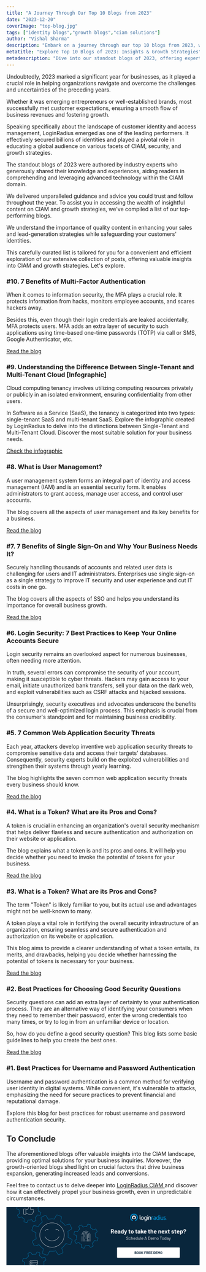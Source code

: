 ```yaml
---
title: "A Journey Through Our Top 10 Blogs from 2023"
date: "2023-12-20"
coverImage: "top-blog.jpg"
tags: ["identity blogs","growth blogs","ciam solutions"]
author: "Vishal Sharma"
description: "Embark on a journey through our top 10 blogs from 2023, where we unravel the complexities of CIAM, explore security measures, and delve into growth strategies. Learn about the importance of multi-factor authentication, cloud tenancy nuances, and user management. These blogs provide indispensable insights to secure your business and drive substantial growth."
metatitle: "Explore Top 10 Blogs of 2023: Insights & Growth Strategies"
metadescription: "Dive into our standout blogs of 2023, offering expert insights on Customer Identity and Access Management, security best practices, and growth strategies."
---
```

Undoubtedly, 2023 marked a significant year for businesses, as it played a crucial role in helping organizations navigate and overcome the challenges and uncertainties of the preceding years.

Whether it was emerging entrepreneurs or well-established brands, most successfully met customer expectations, ensuring a smooth flow of business revenues and fostering growth.

Speaking specifically about the landscape of customer identity and access management, LoginRadius emerged as one of the leading performers. It effectively secured billions of identities and played a pivotal role in educating a global audience on various facets of CIAM, security, and growth strategies.

The standout blogs of 2023 were authored by industry experts who generously shared their knowledge and experiences, aiding readers in comprehending and leveraging advanced technology within the CIAM domain.

We delivered unparalleled guidance and advice you could trust and follow throughout the year. To assist you in accessing the wealth of insightful content on CIAM and growth strategies, we've compiled a list of our top-performing blogs. 

We understand the importance of quality content in enhancing your sales and lead-generation strategies while safeguarding your customers' identities.

This carefully curated list is tailored for you for a convenient and efficient exploration of our extensive collection of posts, offering valuable insights into CIAM and growth strategies. Let's explore. 

### #10. 7 Benefits of Multi-Factor Authentication

When it comes to information security, the MFA plays a crucial role. It protects information from hacks, monitors employee accounts, and scares hackers away.

Besides this, even though their login credentials are leaked accidentally, MFA protects users. MFA adds an extra layer of security to such applications using time-based one-time passwords (TOTP) via call or SMS, Google Authenticator, etc.

[Read the blog](https://blog.loginradius.com/identity/benefits-of-mfa/)

### #9. Understanding the Difference Between Single-Tenant and Multi-Tenant Cloud [Infographic]

Cloud computing tenancy involves utilizing computing resources privately or publicly in an isolated environment, ensuring confidentiality from other users. 

In Software as a Service (SaaS), the tenancy is categorized into two types: single-tenant SaaS and multi-tenant SaaS. Explore the infographic created by LoginRadius to delve into the distinctions between Single-Tenant and Multi-Tenant Cloud. Discover the most suitable solution for your business needs.

[Check the infographic](https://www.loginradius.com/blog/identity/single-tenant-vs-multi-tenant/)

### #8. What is User Management?

A user management system forms an integral part of identity and access management (IAM) and is an essential security form. It enables administrators to grant access, manage user access, and control user accounts.

The blog covers all the aspects of user management and its key benefits for a business. 

[Read the blog](https://blog.loginradius.com/identity/what-is-user-management/)

### #7. 7 Benefits of Single Sign-On and Why Your Business Needs It?

Securely handling thousands of accounts and related user data is challenging for users and IT administrators. Enterprises use single sign-on as a single strategy to improve IT security and user experience and cut IT costs in one go.

The blog covers all the aspects of SSO and helps you understand its importance for overall business growth.

[Read the blog](https://blog.loginradius.com/identity/benefits-single-sign-on-sso/) 

### #6. Login Security: 7 Best Practices to Keep Your Online Accounts Secure

Login security remains an overlooked aspect for numerous businesses, often needing more attention.

In truth, several errors can compromise the security of your account, making it susceptible to cyber threats. Hackers may gain access to your email, initiate unauthorized bank transfers, sell your data on the dark web, and exploit vulnerabilities such as CSRF attacks and hijacked sessions.

Unsurprisingly, security executives and advocates underscore the benefits of a secure and well-optimized login process. This emphasis is crucial from the consumer's standpoint and for maintaining business credibility.

### #5. 7 Common Web Application Security Threats

Each year, attackers develop inventive web application security threats to compromise sensitive data and access their targets' databases. Consequently, security experts build on the exploited vulnerabilities and strengthen their systems through yearly learning.

The blog highlights the seven common web application security threats every business should know.

[Read the blog](https://blog.loginradius.com/identity/7-web-app-sec-threats/)

### #4. What is a Token? What are its Pros and Cons?

A token is crucial in enhancing an organization's overall security mechanism that helps deliver flawless and secure authentication and authorization on their website or application.

The blog explains what a token is and its pros and cons. It will help you decide whether you need to invoke the potential of tokens for your business.

[Read the blog](https://blog.loginradius.com/identity/pros-cons-token-authentication/)

### #3. What is a Token? What are its Pros and Cons? 

The term "Token" is likely familiar to you, but its actual use and advantages might not be well-known to many.

A token plays a vital role in fortifying the overall security infrastructure of an organization, ensuring seamless and secure authentication and authorization on its website or application.

This blog aims to provide a clearer understanding of what a token entails, its merits, and drawbacks, helping you decide whether harnessing the potential of tokens is necessary for your business.

[Read the blog](https://www.loginradius.com/blog/identity/pros-cons-token-authentication/)

### #2. Best Practices for Choosing Good Security Questions

Security questions can add an extra layer of certainty to your authentication process. They are an alternative way of identifying your consumers when they need to remember their password, enter the wrong credentials too many times, or try to log in from an unfamiliar device or location.

So, how do you define a good security question? This blog lists some basic guidelines to help you create the best ones. 

[Read the blog](https://blog.loginradius.com/identity/best-practices-choosing-good-security-questions/) 

### #1. Best Practices for Username and Password Authentication 

Username and password authentication is a common method for verifying user identity in digital systems. While convenient, it's vulnerable to attacks, emphasizing the need for secure practices to prevent financial and reputational damage. 

Explore this blog for best practices for robust username and password authentication security.

## To Conclude 

The aforementioned blogs offer valuable insights into the CIAM landscape, providing optimal solutions for your business inquiries. Moreover, the growth-oriented blogs shed light on crucial factors that drive business expansion, generating increased leads and conversions.

Feel free to contact us to delve deeper into [LoginRadius CIAM ](https://www.loginradius.com/)and discover how it can effectively propel your business growth, even in unpredictable circumstances.

[![book-a-free-demo-loginradius](../../assets/book-a-demo-loginradius.png)](https://www.loginradius.com/book-a-demo/)